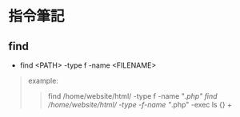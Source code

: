 指令筆記
===========

## find
* find &lt;PATH&gt; -type f -name &lt;FILENAME&gt;
> example:
>>    find /home/website/html/ -type f -name "*.php"
>>    find /home/website/html/ -type -f-name "*.php" -exec ls {} +




